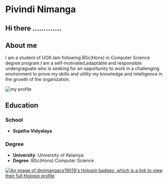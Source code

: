 # Pivindi Nimanga
## Hi there  .............
## About me

I am a student of UOK.Iam following BSc(Hons) in Computer Science degree program.I am a self-motivated,adaptable and responsible undergraguate who is seeking for an opportunity to work in a challenging environment to prove my skills and utility my knowledge and intelligence in the growth of the organization.



![my profile](https://avatars.githubusercontent.com/u/117509337?v=4)

## Education

### School

* **Sujatha Vidyalaya**

### Degree

* **University** :University of Kelaniya
* **Degree** :BSc(Hons) Computer Science

[![An image of @nimangacs19019's Holopin badges, which is a link to view their full Holopin profile](https://holopin.me/nimangacs19019)](https://holopin.io/@nimangacs19019)

